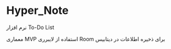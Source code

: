 # Hyper_Note
نرم افزار To-Do List  

معماری MVP 
استفاده از لایبرری Room برای ذخیره اطلاعات در دیتابیس
